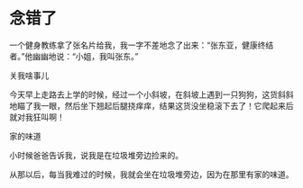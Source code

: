 # 念错了

一个健身教练拿了张名片给我，我一字不差地念了出来：“张东亚，健康终结者。”他幽幽地说：“小姐，我叫张东。” 

关我啥事儿 

今天早上走路去上学的时候，经过一个小斜坡，在斜坡上遇到一只狗狗，这货斜斜地瞄了我一眼，然后坐下翘起后腿挠痒痒，结果这货没坐稳滚下去了！它爬起来后就对我狂叫啊！ 

家的味道 

小时候爸爸告诉我，说我是在垃圾堆旁边捡来的。 

从那以后，每当我难过的时候，我就会坐在垃圾堆旁边，因为在那里有家的味道。